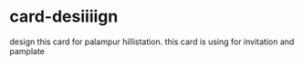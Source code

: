 # card-desiiiign
 design this card for palampur hillistation. this card is using for invitation and pamplate
